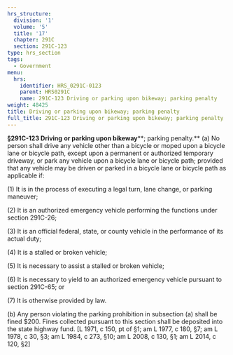 ```yaml
---
hrs_structure:
  division: '1'
  volume: '5'
  title: '17'
  chapter: 291C
  section: 291C-123
type: hrs_section
tags:
  - Government
menu:
  hrs:
    identifier: HRS_0291C-0123
    parent: HRS0291C
    name: 291C-123 Driving or parking upon bikeway; parking penalty
weight: 48425
title: Driving or parking upon bikeway; parking penalty
full_title: 291C-123 Driving or parking upon bikeway; parking penalty
---
```

**§291C-123 Driving** **or parking upon bikeway****; parking penalty.** (a) No person shall drive any vehicle other than a bicycle or moped upon a bicycle lane or bicycle path, except upon a permanent or authorized temporary driveway, or park any vehicle upon a bicycle lane or bicycle path; provided that any vehicle may be driven or parked in a bicycle lane or bicycle path as applicable if:

(1) It is in the process of executing a legal turn, lane change, or parking maneuver;

(2) It is an authorized emergency vehicle performing the functions under section 291C-26;

(3) It is an official federal, state, or county vehicle in the performance of its actual duty;

(4) It is a stalled or broken vehicle;

(5) It is necessary to assist a stalled or broken vehicle;

(6) It is necessary to yield to an authorized emergency vehicle pursuant to section 291C-65; or

(7) It is otherwise provided by law.

(b) Any person violating the parking prohibition in subsection (a) shall be fined $200\. Fines collected pursuant to this section shall be deposited into the state highway fund. [L 1971, c 150, pt of §1; am L 1977, c 180, §7; am L 1978, c 30, §3; am L 1984, c 273, §10; am L 2008, c 130, §1; am L 2014, c 120, §2]